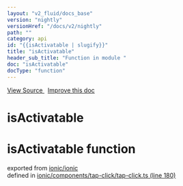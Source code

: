 ```yaml
---
layout: "v2_fluid/docs_base"
version: "nightly"
versionHref: "/docs/v2/nightly"
path: ""
category: api
id: "{{isActivatable | slugify}}"
title: "isActivatable"
header_sub_title: "Function in module "
doc: "isActivatable"
docType: "function"
---
```



<div class="improve-docs">
  <a href='http://github.com/driftyco/ionic2/tree/master/ionic/components/tap-click/tap-click.ts#L179'>
    View Source
  </a>
  &nbsp;
  <a href='http://github.com/driftyco/ionic2/edit/master/ionic/components/tap-click/tap-click.ts#L179'>
    Improve this doc
  </a>
</div>




<h1 class="api-title">

  isActivatable



</h1>







<h1 class="class export">isActivatable <span class="type">function</span></h1>
<p class="module">exported from <a href='undefined'>ionic/ionic</a><br/>
defined in <a href="https://github.com/driftyco/ionic2/tree/master/ionic/components/tap-click/tap-click.ts#L180-L198">ionic/components/tap-click/tap-click.ts (line 180)</a>
</p>

